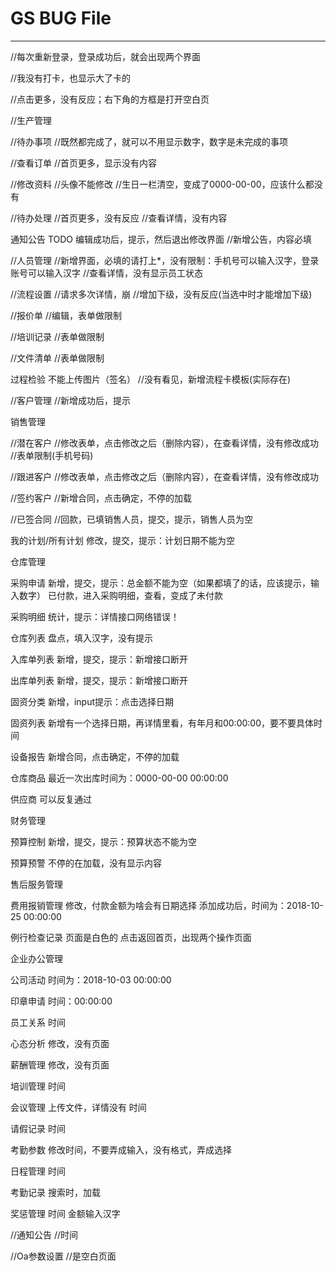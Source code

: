 # GS BUG File #

----------
 
//每次重新登录，登录成功后，就会出现两个界面

//我没有打卡，也显示大了卡的

//点击更多，没有反应；右下角的方框是打开空白页




//生产管理

//待办事项
//既然都完成了，就可以不用显示数字，数字是未完成的事项

//查看订单
//首页更多，显示没有内容

//修改资料
//头像不能修改
//生日一栏清空，变成了0000-00-00，应该什么都没有

//待办处理
//首页更多，没有反应
//查看详情，没有内容

通知公告 TODO
编辑成功后，提示，然后退出修改界面
//新增公告，内容必填

//人员管理
//新增界面，必填的请打上*，没有限制：手机号可以输入汉字，登录账号可以输入汉字
//查看详情，没有显示员工状态

//流程设置
//请求多次详情，崩
//增加下级，没有反应(当选中时才能增加下级)

//报价单
//编辑，表单做限制

//培训记录
//表单做限制

//文件清单
//表单做限制

过程检验
不能上传图片（签名）
//没有看见，新增流程卡模板(实际存在)

//客户管理
//新增成功后，提示







销售管理

//潜在客户
//修改表单，点击修改之后（删除内容），在查看详情，没有修改成功
//表单限制(手机号码)

//跟进客户
//修改表单，点击修改之后（删除内容），在查看详情，没有修改成功

//签约客户
//新增合同，点击确定，不停的加载

//已签合同
//回款，已填销售人员，提交，提示，销售人员为空

我的计划/所有计划
修改，提交，提示：计划日期不能为空





仓库管理

采购申请
新增，提交，提示：总金额不能为空（如果都填了的话，应该提示，输入数字）
已付款，进入采购明细，查看，变成了未付款

采购明细
统计，提示：详情接口网络错误！

仓库列表
盘点，填入汉字，没有提示


入库单列表
新增，提交，提示：新增接口断开

出库单列表
新增，提交，提示：新增接口断开

固资分类
新增，input提示：点击选择日期

固资列表
新增有一个选择日期，再详情里看，有年月和00:00:00，要不要具体时间

设备报告
新增合同，点击确定，不停的加载

仓库商品
最近一次出库时间为：0000-00-00 00:00:00

供应商
可以反复通过





财务管理

预算控制
新增，提交，提示：预算状态不能为空

预算预警
不停的在加载，没有显示内容




售后服务管理

费用报销管理
修改，付款金额为啥会有日期选择
添加成功后，时间为：2018-10-25 00:00:00

例行检查记录
页面是白色的
点击返回首页，出现两个操作页面





企业办公管理

公司活动
时间为：2018-10-03 00:00:00

印章申请
时间：00:00:00

员工关系
时间

心态分析
修改，没有页面

薪酬管理
修改，没有页面

培训管理
时间

会议管理
上传文件，详情没有
时间

请假记录
时间

考勤参数
修改时间，不要弄成输入，没有格式，弄成选择

日程管理
时间

考勤记录
搜索时，加载

奖惩管理
时间
金额输入汉字

//通知公告
//时间

//Oa参数设置
//是空白页面
